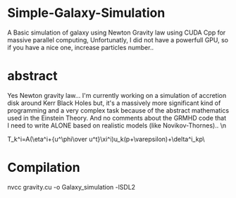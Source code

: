 # Simple-Galaxy-Simulation
A Basic simulation of galaxy using Newton Gravity law using CUDA Cpp for massive parallel computing, Unfortunatly, I did not have a powerfull GPU, so if you have a nice one, increase particles number..

# abstract
Yes Newton gravity law... I'm currently working on a simulation of accretion disk around Kerr Black Holes but, it's a massively more significant kind of programming and a very complex task because of the abstract mathematics used in the Einstein Theory. And no comments about the GRMHD code that I need to write ALONE based on realistic models (like Novikov-Thornes).. \n

T_k^i=A(\eta^i+{u^\phi\over u^t}\xi^i)u_k(p+\varepsilon)+\delta^i_kp\\


# Compilation

nvcc gravity.cu -o Galaxy_simulation -lSDL2

